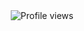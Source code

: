 <div align="center">
  <img src="https://komarev.com/ghpvc/?username=D4RKH3ART&color=1A0A0A&label=victims&base=400"alt="Profile views"/>
</div>
